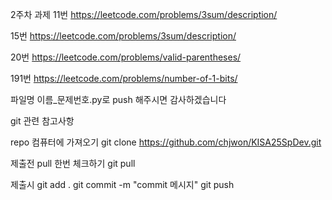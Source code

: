 2주차 과제
11번
https://leetcode.com/problems/3sum/description/

15번
https://leetcode.com/problems/3sum/description/

20번
https://leetcode.com/problems/valid-parentheses/

191번
https://leetcode.com/problems/number-of-1-bits/

파일명 이름_문제번호.py로 push 해주시면 감사하겠습니다

git 관련 참고사항


repo 컴퓨터에 가져오기
git clone https://github.com/chjwon/KISA25SpDev.git

제출전 pull 한번 체크하기
git pull

제출시
git add .
git commit -m "commit 메시지"
git push
